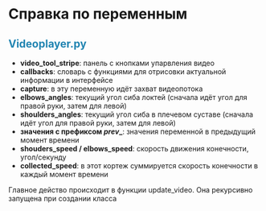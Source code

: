 
# Справка по переменным
## <span style="color:#2285B2">Videoplayer.py</span>
- **video_tool_stripe**: панель с кнопками упарвления видео 
- **callbacks**: словарь с функциями для отрисовки актуальной информации в интерфейсе
- **capture**: в эту переменную идёт захват видеопотока
- **elbows_angles**: текущий угол сиба локтей (сначала идёт угол для правой руки, затем для левой)
- **shoulders_angles**: текущий угол сиба в плечевом суставе (сначала идёт угол для правой руки, затем для левой)
- **значения с префиксом _prev__**: значения переменной в предыдущий момент времени
- **shouders_speed / elbows_speed**: скорость движения конечности, угол/секунду
- **collected_speed**: в этот кортеж суммируется скорость конечности в каждый момент времени

Главное действо происходит в функции update_video. Она рекурсивно запущена при создании класса
